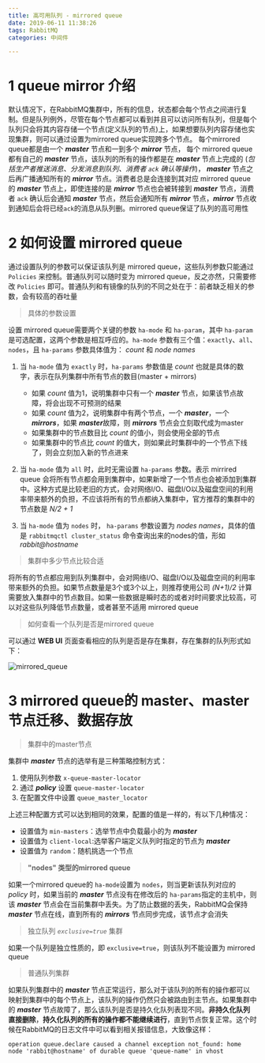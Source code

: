 ```yaml
---
title: 高可用队列 - mirrored queue
date: 2019-06-11 11:38:26
tags: RabbitMQ
categories: 中间件

---
```


# 1 queue mirror 介绍

默认情况下，在RabbitMQ集群中，所有的信息，状态都会每个节点之间进行复制。但是队列例外，尽管在每个节点都可以看到并且可以访问所有队列，但是每个队列只会将其内容存储一个节点(定义队列的节点)上，如果想要队列内容存储也实现集群，则可以通过设置为mirrored queue实现跨多个节点。 每个mirrored queue都是由一个 ***master*** 节点和一到多个 ***mirror*** 节点， 每个 mirrored queue 都有自己的 ***master*** 节点，该队列的所有的操作都是在 ***master*** 节点上完成的 (*包括生产者推送消息、分发消息到队列、消费者 `ack` 确认等操作*)， ***master*** 节点之后再广播通知所有的 ***mirror*** 节点。消费者总是会连接到其对应 mirrored queue 的 ***master*** 节点上，即使连接的是 ***mirror*** 节点也会被转接到 ***master*** 节点，消费者 `ack` 确认后会通知 ***master*** 节点，然后会通知所有 ***mirror*** 节点，***mirror*** 节点收到通知后会将已经`ack`的消息从队列删。mirrored queue保证了队列的高可用性

# 2 如何设置 mirrored queue

通过设置队列的参数可以保证该队列是 mirrored queue，这些队列参数只能通过 `Policies` 来控制。普通队列可以随时变为 mirrored queue，反之亦然，只需要修改 `Policies` 即可。普通队列和有镜像的队列的不同之处在于：前者缺乏相关的参数，会有较高的吞吐量

> 具体的参数设置

设置 mirrored queue需要两个关键的参数 `ha-mode` 和 `ha-param`，其中 `ha-param` 是可选配置，这两个参数是相互呼应的。`ha-mode` 参数有三个值：`exactly`、`all`、`nodes`，且 `ha-params` 参数具体值为： *count* 和 *node names*

1. 当 `ha-mode` 值为 `exactly` 时，`ha-params` 参数值是 *count* 也就是具体的数字，表示在队列集群中所有节点的数目(master +  mirrors)

	- 如果 *count* 值为1，说明集群中只有一个 ***master*** 节点，如果该节点故障，将会出现不可预测的结果 
	- 如果 *count* 值为2，说明集群中有两个节点，一个 ***master***，一个 ***mirrors***，如果 ***master***故障，则 ***mirrors*** 节点会立刻取代成为master
	- 如果集群中的节点数目比 *count* 的值小，则会使用全部的节点
	- 如果集群中的节点比 *count* 的值大，则如果此时集群中的一个节点下线了，则会立刻加入新的节点进来

2. 当 `ha-mode` 值为 `all` 时，此时无需设置 `ha-params` 参数。表示 mirrired queue 会将所有节点都会用到集群中，如果新增了一个节点也会被添加到集群中。这种方式是比较老旧的方式，会对网络I/O、磁盘I/O以及磁盘空间的利用率带来额外的负担，不应该将所有的节点都纳入集群中，官方推荐的集群中的节点数是 *N/2 + 1*

3. 当 `ha-mode` 值为 `nodes` 时， `ha-params` 参数设置为 *nodes names*，具体的值是 `rabbitmqctl cluster_status` 命令查询出来的nodes的值，形如 *rabbit@hostname*

> 集群中多少节点比较合适

将所有的节点都应用到队列集群中，会对网络I/O、磁盘I/O以及磁盘空间的利用率带来额外的负担。如果节点数量是3个或3个以上，则推荐使用公司 *(N+1)/2* 计算需要放入集群中的节点数目。如果一些数据是瞬时态的或者对时间要求比较高，可以对这些队列降低节点数量，或者甚至不适用 mirrored queue

> 如何查看一个队列是否是mirrored queue

可以通过 **WEB UI** 页面查看相应的队列是否是存在集群，存在集群的队列形式如下：

![mirrored_queue](/../img/201905/mirrored_queue.png)

# 3 mirrored queue的 master、master节点迁移、数据存放


> 集群中的master节点

集群中 ***master*** 节点的选举有是三种策略控制方式：

1. 使用队列参数 `x-queue-master-locator`
2. 通过 ***policy*** 设置 `queue-master-locator`
3. 在配置文件中设置 `queue_master_locator`

上述三种配置方式可以达到相同的效果，配置的值是一样的，有以下几种情况：

- 设置值为 `min-masters`：选举节点中负载最小的为 ***master***
- 设置值为 `client-local`:选举客户端定义队列时指定的节点为 ***master***
- 设置值为 `random`：随机挑选一个节点

> **"nodes" 类型的mirrored queue**

如果一个mirrored queue的 `ha-mode`设置为 `nodes`，则当更新该队列对应的 *policy* 时，如果当前的 ***master*** 节点没有在修改后的 `ha-params`指定的主机中，则该 ***master*** 节点会在当前集群中丢失。为了防止数据的丢失，RabbitMQ会保持 ***master*** 节点在线，直到所有的 ***mirrors*** 节点同步完成，该节点才会消失

> 独立队列 *`exclusive=true`* 集群

如果一个队列是独立性质的，即 `exclusive=true`，则该队列不能设置为 mirrored queue

> 普通队列集群

如果队列集群中的 ***master*** 节点正常运行，那么对于该队列的所有的操作都可以映射到集群中的每个节点上，该队列的操作仍然只会被路由到主节点。如果集群中的 ***master*** 节点故障了，那么该队列是否是持久化队列表现不同。**非持久化队列直接删除**，**持久化队列的所有的操作都不能继续进行**，直到节点恢复正常。这个时候在RabbitMQ的日志文件中可以看到相关报错信息，大致像这样：
	
	operation queue.declare caused a channel exception not_found: home node 'rabbit@hostname' of durable queue 'queue-name' in vhost

